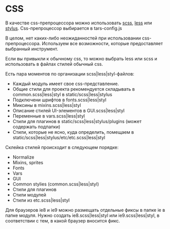 CSS
===

В качестве css-препроцессора можно использовать <a href="http://sass-lang.com/" target="_blank">scss</a>, <a href="http://www.lesscss.ru/" target="_blank">less</a> или <a href="http://learnboost.github.io/stylus/" target="_blank">stylus</a>. Css-препроцессор выбирается в tars-config.js

В целом, нет каких-либо неожиданностей при использовании css-препроцессора. Используем все возможности, которые предоставляет выбранный инструмент.

Если вы привыкли к обычному css, то можно выбрать less или scss и использовать в файлах стилей обычный css.

Есть пара моментов по организации scss|less|styl-файлов:

* Каждый модуль имеет свое css-представление.
* Общие стили для проекта рекомендуется складывать в common.scss|less|styl в static/scss|less|stylus
* Подключени шрифтов в fonts.scss|less|styl
* Миксины в mixins.scss|less|styl
* Описание стилей UI-элементов в GUI.scss|less|styl
* Переменные в vars.scss|less|styl
* Стили для плагинов в static/scss|less|stylus/plugins (может содержать подпапки)
* Стили, которые не ясно, куда определить, помещаем в static/scss|less|stylus/etc/etc.scss|less|styl

Склейка стилей происходит в следующем порядке:
* Normalize
* Mixins, sprites
* Fonts
* Vars
* GUI
* Common stylies (common.scss|less|styl)
* Стили для плагинов
* Стили модулей
* Стили из etc.scss|less|styl

Для браузеров ie8 и ie9 можно размещать отдельные фиксы в папке ie в папке модуля. Нужно создать ie8.scss|less|styl или ie9.scss|less|styl, в соответствии с тем, в какой браузер вносится фикс.

